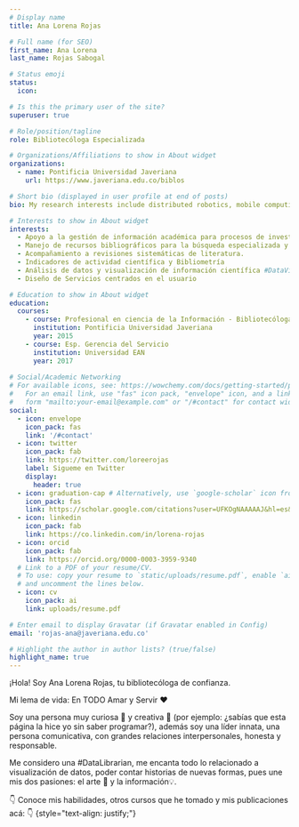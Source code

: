 ```yaml
---
# Display name
title: Ana Lorena Rojas

# Full name (for SEO)
first_name: Ana Lorena
last_name: Rojas Sabogal

# Status emoji
status:
  icon: 

# Is this the primary user of the site?
superuser: true

# Role/position/tagline
role: Bibliotecóloga Especializada 

# Organizations/Affiliations to show in About widget
organizations:
  - name: Pontificia Universidad Javeriana
    url: https://www.javeriana.edu.co/biblos

# Short bio (displayed in user profile at end of posts)
bio: My research interests include distributed robotics, mobile computing and programmable matter.

# Interests to show in About widget
interests:
  - Apoyo a la gestión de información académica para procesos de investigación.
  - Manejo de recursos bibliográficos para la búsqueda especializada y extracción de información.
  - Acompañamiento a revisiones sistemáticas de literatura.
  - Indicadores de actividad científica y Bibliometría
  - Análisis de datos y visualización de información científica #DataViz
  - Diseño de Servicios centrados en el usuario

# Education to show in About widget
education:
  courses:
    - course: Profesional en ciencia de la Información - Bibliotecóloga
      institution: Pontificia Universidad Javeriana
      year: 2015
    - course: Esp. Gerencia del Servicio
      institution: Universidad EAN
      year: 2017
    
# Social/Academic Networking
# For available icons, see: https://wowchemy.com/docs/getting-started/page-builder/#icons
#   For an email link, use "fas" icon pack, "envelope" icon, and a link in the
#   form "mailto:your-email@example.com" or "/#contact" for contact widget.
social:
  - icon: envelope
    icon_pack: fas
    link: '/#contact'
  - icon: twitter
    icon_pack: fab
    link: https://twitter.com/loreerojas
    label: Sigueme en Twitter
    display:
      header: true
  - icon: graduation-cap # Alternatively, use `google-scholar` icon from `ai` icon pack
    icon_pack: fas
    link: https://scholar.google.com/citations?user=UFKOgNAAAAAJ&hl=es&oi=ao
  - icon: linkedin
    icon_pack: fab
    link: https://co.linkedin.com/in/lorena-rojas
  - icon: orcid
    icon_pack: fab
    link: https://orcid.org/0000-0003-3959-9340
  # Link to a PDF of your resume/CV.
  # To use: copy your resume to `static/uploads/resume.pdf`, enable `ai` icons in `params.yaml`,
  # and uncomment the lines below.
  - icon: cv
    icon_pack: ai
    link: uploads/resume.pdf

# Enter email to display Gravatar (if Gravatar enabled in Config)
email: 'rojas-ana@javeriana.edu.co'

# Highlight the author in author lists? (true/false)
highlight_name: true
---
```


¡Hola! Soy Ana Lorena Rojas, tu bibliotecóloga de confianza. 

Mi lema de vida: En TODO Amar y Servir ❤️

Soy una persona muy curiosa 🔎 y creativa 🎨 (por ejemplo: ¿sabías que esta página la hice yo sin saber programar?), además soy una líder innata, una persona comunicativa, con grandes relaciones interpersonales, honesta y responsable.

Me considero una #DataLibrarian, me encanta todo lo relacionado a visualización de datos, poder contar historias de nuevas formas, pues une mis dos pasiones: el arte 🎨 y la información💡.
    
👇 Conoce mis habilidades, otros cursos que he tomado y mis publicaciones acá: 👇
{style="text-align: justify;"}
